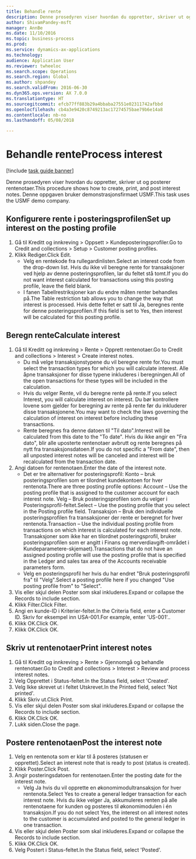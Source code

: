 ```yaml
--- 
title: Behandle rente
description: Denne prosedyren viser hvordan du oppretter, skriver ut og posterer rentenotaer.
author: ShivamPandey-msft
manager: AnnBe
ms.date: 11/10/2016
ms.topic: business-process
ms.prod: 
ms.service: dynamics-ax-applications
ms.technology: 
audience: Application User
ms.reviewer: twheeloc
ms.search.scope: Operations
ms.search.region: Global
ms.author: shpandey
ms.search.validFrom: 2016-06-30
ms.dyn365.ops.version: AX 7.0.0
ms.translationtype: HT
ms.sourcegitcommit: efcb77ff883b29a4bbaba27551e02311742afbbd
ms.openlocfilehash: cb4a3e9420c8749213ac17274575bae79b6e14a8
ms.contentlocale: nb-no
ms.lasthandoff: 05/08/2018

---
```

# <a name="process-interest"></a><span data-ttu-id="55ad3-103">Behandle rente</span><span class="sxs-lookup"><span data-stu-id="55ad3-103">Process interest</span></span>

[!include [task guide banner](../../includes/task-guide-banner.md)]

<span data-ttu-id="55ad3-104">Denne prosedyren viser hvordan du oppretter, skriver ut og posterer rentenotaer.</span><span class="sxs-lookup"><span data-stu-id="55ad3-104">This procedure shows how to create, print, and post interest notes.</span></span> <span data-ttu-id="55ad3-105">Denne oppgaven bruker demonstrasjonsfirmaet USMF.</span><span class="sxs-lookup"><span data-stu-id="55ad3-105">This task uses the USMF demo company.</span></span>


## <a name="set-up-interest-on-the-posting-profile"></a><span data-ttu-id="55ad3-106">Konfigurere rente i posteringsprofilen</span><span class="sxs-lookup"><span data-stu-id="55ad3-106">Set up interest on the posting profile</span></span>
1. <span data-ttu-id="55ad3-107">Gå til Kreditt og innkreving > Oppsett > Kundeposteringsprofiler.</span><span class="sxs-lookup"><span data-stu-id="55ad3-107">Go to Credit and collections > Setup > Customer posting profiles.</span></span>
2. <span data-ttu-id="55ad3-108">Klikk Rediger.</span><span class="sxs-lookup"><span data-stu-id="55ad3-108">Click Edit.</span></span>
    * <span data-ttu-id="55ad3-109">Velg en rentekode fra rullegardinlisten.</span><span class="sxs-lookup"><span data-stu-id="55ad3-109">Select an interest code from the drop-down list.</span></span> <span data-ttu-id="55ad3-110">Hvis du ikke vil beregne rente for transaksjoner ved hjelp av denne posteringsprofilen, lar du feltet stå tomt.</span><span class="sxs-lookup"><span data-stu-id="55ad3-110">If you do not want interest calculated for transactions using this posting profile, leave the field blank.</span></span>  
    * <span data-ttu-id="55ad3-111">I fanen Tabellrestriksjoner kan du endre måten renter behandles på.</span><span class="sxs-lookup"><span data-stu-id="55ad3-111">The Table restriction tab allows you to change the way that interest is processed.</span></span> <span data-ttu-id="55ad3-112">Hvis dette feltet er satt til Ja, beregnes rente for denne posteringsprofilen.</span><span class="sxs-lookup"><span data-stu-id="55ad3-112">If this field is set to Yes, then interest will be calculated for this posting profile.</span></span>  

## <a name="calculate-interest"></a><span data-ttu-id="55ad3-113">Beregn rente</span><span class="sxs-lookup"><span data-stu-id="55ad3-113">Calculate interest</span></span>
1. <span data-ttu-id="55ad3-114">Gå til Kreditt og innkreving > Rente > Opprett rentenotaer.</span><span class="sxs-lookup"><span data-stu-id="55ad3-114">Go to Credit and collections > Interest > Create interest notes.</span></span>
    * <span data-ttu-id="55ad3-115">Du må velge transaksjonstypene du vil beregne rente for.</span><span class="sxs-lookup"><span data-stu-id="55ad3-115">You must select the transaction types for which you will calculate interest.</span></span> <span data-ttu-id="55ad3-116">Alle åpne transaksjoner for disse typene inkluderes i beregningen.</span><span class="sxs-lookup"><span data-stu-id="55ad3-116">All of the open transactions for these types will be included in the calculation.</span></span>  
    * <span data-ttu-id="55ad3-117">Hvis du velger Rente, vil du beregne rente på rente.</span><span class="sxs-lookup"><span data-stu-id="55ad3-117">If you select Interest, you will calculate interest on interest.</span></span> <span data-ttu-id="55ad3-118">Du bør kontrollere lovene som gjelder for beregning av rente på rente før du inkluderer disse transaksjonene.</span><span class="sxs-lookup"><span data-stu-id="55ad3-118">You may want to check the laws governing the calculation of interest on interest before including these transactions.</span></span>  
    * <span data-ttu-id="55ad3-119">Rente beregnes fra denne datoen til "Til dato".</span><span class="sxs-lookup"><span data-stu-id="55ad3-119">Interest will be calculated from this date to the "To date".</span></span> <span data-ttu-id="55ad3-120">Hvis du ikke angir en "Fra dato", blir alle uposterte rentenotaer avbrutt og rente beregnes på nytt fra transaksjonsdatoen.</span><span class="sxs-lookup"><span data-stu-id="55ad3-120">If you do not specific a "From date", then all unposted interest notes will be canceled and interest will be recalculated from the transaction date.</span></span>  
2. <span data-ttu-id="55ad3-121">Angi datoen for rentenotaen.</span><span class="sxs-lookup"><span data-stu-id="55ad3-121">Enter the date of the interest note.</span></span>
    * <span data-ttu-id="55ad3-122">Det er tre alternativer for posteringsprofil: Konto – bruk posteringsprofilen som er tilordnet kundekontoen for hver rentenota.</span><span class="sxs-lookup"><span data-stu-id="55ad3-122">There are three posting profile options:   Account – Use the posting profile that is assigned to the customer account for each interest note.</span></span>   <span data-ttu-id="55ad3-123">Velg – Bruk posteringsprofilen som du velger i Posteringsprofil-feltet.</span><span class="sxs-lookup"><span data-stu-id="55ad3-123">Select – Use the posting profile that you select in the Posting profile field.</span></span>   <span data-ttu-id="55ad3-124">Transaksjon – Bruk den individuelle posteringsprofilen fra transaksjoner der rente er beregnet for hver rentenota.</span><span class="sxs-lookup"><span data-stu-id="55ad3-124">Transaction – Use the individual posting profile from transactions on which interest is calculated for each interest note.</span></span> <span data-ttu-id="55ad3-125">Transaksjoner som ikke har en tilordnet posteringsprofil, bruker posteringsprofilen som er angitt i Finans og merverdiavgift-området i Kundeparametere-skjemaet).</span><span class="sxs-lookup"><span data-stu-id="55ad3-125">Transactions that do not have an assigned posting profile will use the posting profile that is specified in the Ledger and sales tax area of the Accounts receivable parameters form.</span></span>  
    * <span data-ttu-id="55ad3-126">Velg en posteringsprofil her hvis du har endret "Bruk posteringsprofil fra" til "Velg".</span><span class="sxs-lookup"><span data-stu-id="55ad3-126">Select a posting profile here if you changed "Use posting profile from" to "Select".</span></span>  
3. <span data-ttu-id="55ad3-127">Vis eller skjul delen Poster som skal inkluderes.</span><span class="sxs-lookup"><span data-stu-id="55ad3-127">Expand or collapse the Records to include section.</span></span>
4. <span data-ttu-id="55ad3-128">Klikk Filter.</span><span class="sxs-lookup"><span data-stu-id="55ad3-128">Click Filter.</span></span>
5. <span data-ttu-id="55ad3-129">Angi en kunde-ID i Kriterier-feltet.</span><span class="sxs-lookup"><span data-stu-id="55ad3-129">In the Criteria field, enter a Customer ID.</span></span> <span data-ttu-id="55ad3-130">Skriv for eksempel inn USA-001.</span><span class="sxs-lookup"><span data-stu-id="55ad3-130">For example, enter 'US-001'..</span></span>
6. <span data-ttu-id="55ad3-131">Klikk OK.</span><span class="sxs-lookup"><span data-stu-id="55ad3-131">Click OK.</span></span>
7. <span data-ttu-id="55ad3-132">Klikk OK.</span><span class="sxs-lookup"><span data-stu-id="55ad3-132">Click OK.</span></span>

## <a name="print-interest-notes"></a><span data-ttu-id="55ad3-133">Skriv ut rentenotaer</span><span class="sxs-lookup"><span data-stu-id="55ad3-133">Print interest notes</span></span>
1. <span data-ttu-id="55ad3-134">Gå til Kreditt og innkreving > Rente > Gjennomgå og behandle rentenotaer.</span><span class="sxs-lookup"><span data-stu-id="55ad3-134">Go to Credit and collections > Interest > Review and process interest notes.</span></span>
2. <span data-ttu-id="55ad3-135">Velg Opprettet i Status-feltet.</span><span class="sxs-lookup"><span data-stu-id="55ad3-135">In the Status field, select 'Created'.</span></span>
3. <span data-ttu-id="55ad3-136">Velg Ikke skrevet ut i feltet Utskrevet.</span><span class="sxs-lookup"><span data-stu-id="55ad3-136">In the Printed field, select 'Not printed'.</span></span>
4. <span data-ttu-id="55ad3-137">Klikk Skriv ut.</span><span class="sxs-lookup"><span data-stu-id="55ad3-137">Click Print.</span></span>
5. <span data-ttu-id="55ad3-138">Vis eller skjul delen Poster som skal inkluderes.</span><span class="sxs-lookup"><span data-stu-id="55ad3-138">Expand or collapse the Records to include section.</span></span>
6. <span data-ttu-id="55ad3-139">Klikk OK.</span><span class="sxs-lookup"><span data-stu-id="55ad3-139">Click OK.</span></span>
7. <span data-ttu-id="55ad3-140">Lukk siden.</span><span class="sxs-lookup"><span data-stu-id="55ad3-140">Close the page.</span></span>

## <a name="post-the-interest-note"></a><span data-ttu-id="55ad3-141">Postere rentenotaen</span><span class="sxs-lookup"><span data-stu-id="55ad3-141">Post the interest note</span></span>
1. <span data-ttu-id="55ad3-142">Velg en rentenota som er klar til å posteres (statusen er opprettet).</span><span class="sxs-lookup"><span data-stu-id="55ad3-142">Select an interest note that is ready to post (status is created).</span></span>
2. <span data-ttu-id="55ad3-143">Klikk Poster.</span><span class="sxs-lookup"><span data-stu-id="55ad3-143">Click Post.</span></span>
3. <span data-ttu-id="55ad3-144">Angir posteringsdatoen for rentenotaen.</span><span class="sxs-lookup"><span data-stu-id="55ad3-144">Enter the posting date for the interest note.</span></span>
    * <span data-ttu-id="55ad3-145">Velg Ja hvis du vil opprette en økonomimodultransaksjon for hver rentenota.</span><span class="sxs-lookup"><span data-stu-id="55ad3-145">Select Yes to create a general ledger transaction for each interest note.</span></span>     <span data-ttu-id="55ad3-146">Hvis du ikke velger Ja, akkumuleres renten på alle rentenotaene for kunden og posteres til økonomimodulen i én transaksjon.</span><span class="sxs-lookup"><span data-stu-id="55ad3-146">If you do not select Yes, the interest on all interest notes to the customer is accumulated and posted to the general ledger in one transaction.</span></span>  
4. <span data-ttu-id="55ad3-147">Vis eller skjul delen Poster som skal inkluderes.</span><span class="sxs-lookup"><span data-stu-id="55ad3-147">Expand or collapse the Records to include section.</span></span>
5. <span data-ttu-id="55ad3-148">Klikk OK.</span><span class="sxs-lookup"><span data-stu-id="55ad3-148">Click OK.</span></span>
6. <span data-ttu-id="55ad3-149">Velg Postert i Status-feltet.</span><span class="sxs-lookup"><span data-stu-id="55ad3-149">In the Status field, select 'Posted'.</span></span>



